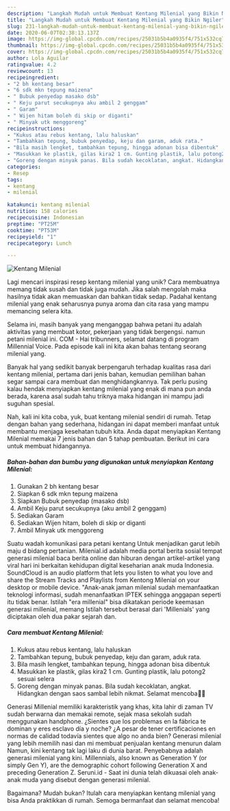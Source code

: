 ```yaml
---
description: "Langkah Mudah untuk Membuat Kentang Milenial yang Bikin Ngiler"
title: "Langkah Mudah untuk Membuat Kentang Milenial yang Bikin Ngiler"
slug: 231-langkah-mudah-untuk-membuat-kentang-milenial-yang-bikin-ngiler
date: 2020-06-07T02:38:13.137Z
image: https://img-global.cpcdn.com/recipes/25031b5b4a0935f4/751x532cq70/kentang-milenial-foto-resep-utama.jpg
thumbnail: https://img-global.cpcdn.com/recipes/25031b5b4a0935f4/751x532cq70/kentang-milenial-foto-resep-utama.jpg
cover: https://img-global.cpcdn.com/recipes/25031b5b4a0935f4/751x532cq70/kentang-milenial-foto-resep-utama.jpg
author: Lola Aguilar
ratingvalue: 4.2
reviewcount: 13
recipeingredient:
- "2 bh kentang besar"
- "6 sdk mkn tepung maizena"
- " Bubuk penyedap masako dsb"
- " Keju parut secukupnya aku ambil 2 genggam"
- " Garam"
- " Wijen hitam boleh di skip or diganti"
- " Minyak utk menggoreng"
recipeinstructions:
- "Kukus atau rebus kentang, lalu haluskan"
- "Tambahkan tepung, bubuk penyedap, keju dan garam, aduk rata."
- "Bila masih lengket, tambahkan tepung, hingga adonan bisa dibentuk"
- "Masukkan ke plastik, gilas kira2 1 cm. Gunting plastik, lalu potong2 sesuai selera"
- "Goreng dengan minyak panas. Bila sudah kecoklatan, angkat. Hidangkan dengan saos sambal lebih nikmat. Selamat mencoba🥰🥰"
categories:
- Resep
tags:
- kentang
- milenial

katakunci: kentang milenial 
nutrition: 158 calories
recipecuisine: Indonesian
preptime: "PT25M"
cooktime: "PT53M"
recipeyield: "1"
recipecategory: Lunch

---
```



![Kentang Milenial](https://img-global.cpcdn.com/recipes/25031b5b4a0935f4/751x532cq70/kentang-milenial-foto-resep-utama.jpg)

Lagi mencari inspirasi resep kentang milenial yang unik? Cara membuatnya memang tidak susah dan tidak juga mudah. Jika salah mengolah maka hasilnya tidak akan memuaskan dan bahkan tidak sedap. Padahal kentang milenial yang enak seharusnya punya aroma dan cita rasa yang mampu memancing selera kita.

Selama ini, masih banyak yang menganggap bahwa petani itu adalah aktivitas yang membuat kotor, pekerjaan yang tidak bergengsi. namun petani milenial ini. COM - Hai tribunners, selamat datang di program Millennial Voice. Pada episode kali ini kita akan bahas tentang seorang milenial yang.

Banyak hal yang sedikit banyak berpengaruh terhadap kualitas rasa dari kentang milenial, pertama dari jenis bahan, kemudian pemilihan bahan segar sampai cara membuat dan menghidangkannya. Tak perlu pusing kalau hendak menyiapkan kentang milenial yang enak di mana pun anda berada, karena asal sudah tahu triknya maka hidangan ini mampu jadi suguhan spesial.


Nah, kali ini kita coba, yuk, buat kentang milenial sendiri di rumah. Tetap dengan bahan yang sederhana, hidangan ini dapat memberi manfaat untuk membantu menjaga kesehatan tubuh kita. Anda dapat menyiapkan Kentang Milenial memakai 7 jenis bahan dan 5 tahap pembuatan. Berikut ini cara untuk membuat hidangannya.

<!--inarticleads1-->

##### Bahan-bahan dan bumbu yang digunakan untuk menyiapkan Kentang Milenial:

1. Gunakan 2 bh kentang besar
1. Siapkan 6 sdk mkn tepung maizena
1. Siapkan  Bubuk penyedap (masako dsb)
1. Ambil  Keju parut secukupnya (aku ambil 2 genggam)
1. Sediakan  Garam
1. Sediakan  Wijen hitam, boleh di skip or diganti
1. Ambil  Minyak utk menggoreng


Suatu wadah komunikasi para petani kentang Untuk menjadikan garut lebih maju d bidang pertanian. Milenial.id adalah media portal berita sosial tempat generasi milenial baca berita online dan hiburan dengan artikel-artikel yang viral hari ini berkaitan kehidupan digital keseharian anak muda Indonesia. SoundCloud is an audio platform that lets you listen to what you love and share the Stream Tracks and Playlists from Kentong Milenial on your desktop or mobile device. &#34;Anak-anak jaman milenial sudah memanfaatkan teknologi informasi, sudah menanfaatkan IPTEK sehingga anggapan seperti itu tidak benar. Istilah &#34;era millenial&#34; bisa dikatakan periode keemasan generasi millenial, memang Istilah tersebut berasal dari &#39;Millenials&#39; yang diciptakan oleh dua pakar sejarah dan. 

<!--inarticleads2-->

##### Cara membuat Kentang Milenial:

1. Kukus atau rebus kentang, lalu haluskan
1. Tambahkan tepung, bubuk penyedap, keju dan garam, aduk rata.
1. Bila masih lengket, tambahkan tepung, hingga adonan bisa dibentuk
1. Masukkan ke plastik, gilas kira2 1 cm. Gunting plastik, lalu potong2 sesuai selera
1. Goreng dengan minyak panas. Bila sudah kecoklatan, angkat. Hidangkan dengan saos sambal lebih nikmat. Selamat mencoba🥰🥰


Generasi Millenial memiliki karakteristik yang khas, kita lahir di zaman TV sudah berwarna dan memakai remote, sejak masa sekolah sudah menggunakan handphone. ¿Sientes que los problemas en la fábrica te dominan y eres esclavo día y noche? ¿A pesar de tener certificaciones en normas de calidad todavía sientes que algo no anda bien? Generasi milenial yang lebih memilih nasi dan mi membuat penjualan kentang menurun dalam Namun, kini kentang tak lagi laku di dunia barat. Penyebabnya adalah generasi milenial yang kini. Millennials, also known as Generation Y (or simply Gen Y), are the demographic cohort following Generation X and preceding Generation Z. Seruni.id - Saat ini dunia telah dikuasai oleh anak-anak muda yang disebut dengan generasi milenial. 

Bagaimana? Mudah bukan? Itulah cara menyiapkan kentang milenial yang bisa Anda praktikkan di rumah. Semoga bermanfaat dan selamat mencoba!
